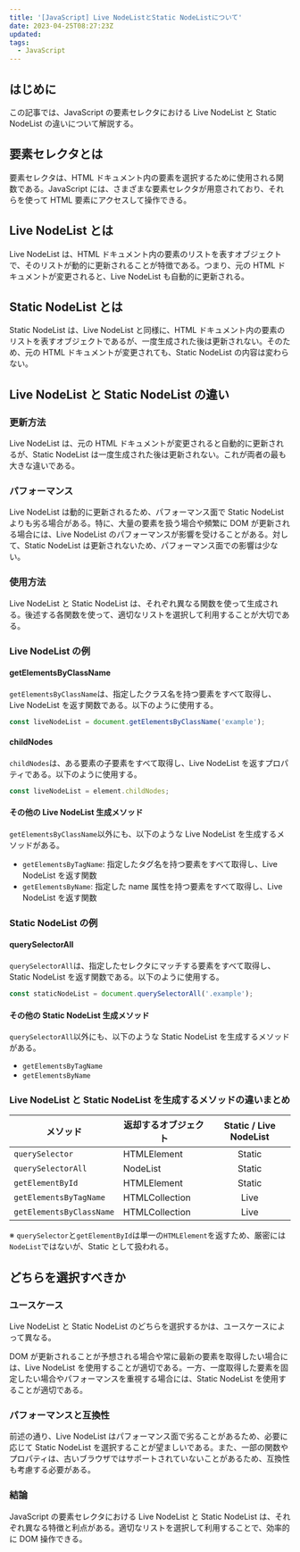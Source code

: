 ```yaml
---
title: '[JavaScript] Live NodeListとStatic NodeListについて'
date: 2023-04-25T08:27:23Z
updated:
tags:
  - JavaScript
---
```


## はじめに

この記事では、JavaScript の要素セレクタにおける Live NodeList と Static NodeList の違いについて解説する。

## 要素セレクタとは

要素セレクタは、HTML ドキュメント内の要素を選択するために使用される関数である。JavaScript には、さまざまな要素セレクタが用意されており、それらを使って HTML 要素にアクセスして操作できる。

## Live NodeList とは

Live NodeList は、HTML ドキュメント内の要素のリストを表すオブジェクトで、そのリストが動的に更新されることが特徴である。つまり、元の HTML ドキュメントが変更されると、Live NodeList も自動的に更新される。

## Static NodeList とは

Static NodeList は、Live NodeList と同様に、HTML ドキュメント内の要素のリストを表すオブジェクトであるが、一度生成された後は更新されない。そのため、元の HTML ドキュメントが変更されても、Static NodeList の内容は変わらない。

## Live NodeList と Static NodeList の違い

### 更新方法

Live NodeList は、元の HTML ドキュメントが変更されると自動的に更新されるが、Static NodeList は一度生成された後は更新されない。これが両者の最も大きな違いである。

### パフォーマンス

Live NodeList は動的に更新されるため、パフォーマンス面で Static NodeList よりも劣る場合がある。特に、大量の要素を扱う場合や頻繁に DOM が更新される場合には、Live NodeList のパフォーマンスが影響を受けることがある。対して、Static NodeList は更新されないため、パフォーマンス面での影響は少ない。

### 使用方法

Live NodeList と Static NodeList は、それぞれ異なる関数を使って生成される。後述する各関数を使って、適切なリストを選択して利用することが大切である。

### Live NodeList の例

#### getElementsByClassName

`getElementsByClassName`は、指定したクラス名を持つ要素をすべて取得し、Live NodeList を返す関数である。以下のように使用する。

```js
const liveNodeList = document.getElementsByClassName('example');
```

#### childNodes

`childNodes`は、ある要素の子要素をすべて取得し、Live NodeList を返すプロパティである。以下のように使用する。

```js
const liveNodeList = element.childNodes;
```

#### その他の Live NodeList 生成メソッド

`getElementsByClassName`以外にも、以下のような Live NodeList を生成するメソッドがある。

- `getElementsByTagName`: 指定したタグ名を持つ要素をすべて取得し、Live NodeList を返す関数
- `getElementsByName`: 指定した name 属性を持つ要素をすべて取得し、Live NodeList を返す関数

### Static NodeList の例

#### querySelectorAll

`querySelectorAll`は、指定したセレクタにマッチする要素をすべて取得し、Static NodeList を返す関数である。以下のように使用する。

```js
const staticNodeList = document.querySelectorAll('.example');
```

#### その他の Static NodeList 生成メソッド

`querySelectorAll`以外にも、以下のような Static NodeList を生成するメソッドがある。

- `getElementsByTagName`
- `getElementsByName`

### Live NodeList と Static NodeList を生成するメソッドの違いまとめ

| メソッド                 | 返却するオブジェクト | Static / Live NodeList |
| ------------------------ | -------------------- | :--------------------: |
| `querySelector`          | HTMLElement          |         Static         |
| `querySelectorAll`       | NodeList             |         Static         |
| `getElementById`         | HTMLElement          |         Static         |
| `getElementsByTagName`   | HTMLCollection       |          Live          |
| `getElementsByClassName` | HTMLCollection       |          Live          |

※ `querySelector`と`getElementById`は単一の`HTMLElement`を返すため、厳密には`NodeList`ではないが、Static として扱われる。

## どちらを選択すべきか

### ユースケース

Live NodeList と Static NodeList のどちらを選択するかは、ユースケースによって異なる。

DOM が更新されることが予想される場合や常に最新の要素を取得したい場合には、Live NodeList を使用することが適切である。一方、一度取得した要素を固定したい場合やパフォーマンスを重視する場合には、Static NodeList を使用することが適切である。

### パフォーマンスと互換性

前述の通り、Live NodeList はパフォーマンス面で劣ることがあるため、必要に応じて Static NodeList を選択することが望ましいである。また、一部の関数やプロパティは、古いブラウザではサポートされていないことがあるため、互換性も考慮する必要がある。

### 結論

JavaScript の要素セレクタにおける Live NodeList と Static NodeList は、それぞれ異なる特徴と利点がある。適切なリストを選択して利用することで、効率的に DOM 操作できる。
